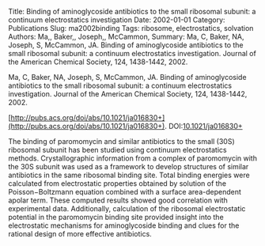 Title: Binding of aminoglycoside antibiotics to the small ribosomal subunit: a continuum electrostatics investigation
Date: 2002-01-01
Category: Publications
Slug: ma2002binding
Tags: ribosome, electrostatics, solvation
Authors: Ma,, Baker,, Joseph,, McCammon,
Summary: Ma, C, Baker, NA, Joseph, S, McCammon, JA. Binding of aminoglycoside antibiotics to the small ribosomal subunit: a continuum electrostatics investigation. Journal of the American Chemical Society, 124, 1438-1442, 2002. 

Ma, C, Baker, NA, Joseph, S, McCammon, JA. Binding of aminoglycoside antibiotics to the small ribosomal subunit: a continuum electrostatics investigation. Journal of the American Chemical Society, 124, 1438-1442, 2002. 

[http://pubs.acs.org/doi/abs/10.1021/ja016830+](http://pubs.acs.org/doi/abs/10.1021/ja016830+). DOI:[10.1021/ja016830+](http://dx.doi.org/10.1021/ja016830+)

The binding of paromomycin and similar antibiotics to the small (30S) ribosomal subunit has been studied using continuum electrostatics methods. Crystallographic information from a complex of paromomycin with the 30S subunit was used as a framework to develop structures of similar antibiotics in the same ribosomal binding site. Total binding energies were calculated from electrostatic properties obtained by solution of the Poisson−Boltzmann equation combined with a surface area-dependent apolar term. These computed results showed good correlation with experimental data. Additionally, calculation of the ribosomal electrostatic potential in the paromomycin binding site provided insight into the electrostatic mechanisms for aminoglycoside binding and clues for the rational design of more effective antibiotics.
